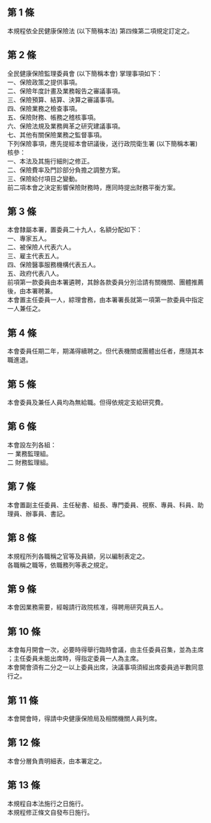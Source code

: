 第 1 條
-------
本規程依全民健康保險法 (以下簡稱本法) 第四條第二項規定訂定之。

第 2 條
-------
全民健康保險監理委員會 (以下簡稱本會) 掌理事項如下：  
一、保險政策之提供事項。  
二、保險年度計畫及業務報告之審議事項。  
三、保險預算、結算、決算之審議事項。  
四、保險業務之檢查事項。  
五、保險財務、帳務之稽核事項。  
六、保險法規及業務興革之研究建議事項。  
七、其他有關保險業務之監督事項。  
下列保險事項，應先提經本會研議後，送行政院衛生署 (以下簡稱本署)  
核參：  
一、本法及其施行細則之修正。  
二、保險費率及門診部分負擔之調整方案。  
三、保險給付項目之變動。  
前二項本會之決定影響保險財務時，應同時提出財務平衡方案。

第 3 條
-------
本會隸屬本署，置委員二十九人，名額分配如下：  
一、專家五人。  
二、被保險人代表六人。  
三、雇主代表五人。  
四、保險醫事服務機構代表五人。  
五、政府代表八人。  
前項第一款委員由本署遴聘，其餘各款委員分別洽請有關機關、團體推薦  
後，由本署聘兼。  
本會置主任委員一人，綜理會務，由本署署長就第一項第一款委員中指定  
一人兼任之。

第 4 條
-------
本會委員任期二年，期滿得續聘之。但代表機關或團體出任者，應隨其本  
職進退。

第 5 條
-------
本會委員及兼任人員均為無給職。但得依規定支給研究費。

第 6 條
-------
本會設左列各組：  
一  業務監理組。  
二  財務監理組。

第 7 條
-------
本會置副主任委員、主任秘書、組長、專門委員、視察、專員、科員、助  
理員、辦事員、書記。

第 8 條
-------
本規程所列各職稱之官等及員額，另以編制表定之。  
各職稱之職等，依職務列等表之規定。

第 9 條
-------
本會因業務需要，經報請行政院核准，得聘用研究員五人。

第 10 條
--------
本會每月開會一次，必要時得舉行臨時會議，由主任委員召集，並為主席  
；主任委員未能出席時，得指定委員一人為主席。  
本會開會須有二分之一以上委員出席，決議事項須經出席委員過半數同意  
行之。

第 11 條
--------
本會開會時，得請中央健康保險局及相關機關人員列席。

第 12 條
--------
本會分層負責明細表，由本署定之。

第 13 條
--------
本規程自本法施行之日施行。  
本規程修正條文自發布日施行。


